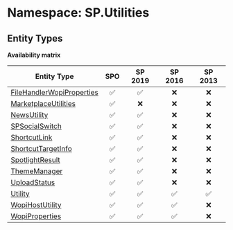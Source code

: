 # Namespace: SP.Utilities

## Entity Types

**Availability matrix**

Entity Type | SPO | SP 2019 | SP 2016 | SP 2013
----------|:---:|:-------:|:-------:|:-------:
[FileHandlerWopiProperties](./EntityTypes/FileHandlerWopiProperties.md) | ✅ | ✅ | ❌ | ❌
[MarketplaceUtilities](./EntityTypes/MarketplaceUtilities.md) | ✅ | ❌ | ❌ | ❌
[NewsUtility](./EntityTypes/NewsUtility.md) | ✅ | ✅ | ❌ | ❌
[SPSocialSwitch](./EntityTypes/SPSocialSwitch.md) | ✅ | ✅ | ❌ | ❌
[ShortcutLink](./EntityTypes/ShortcutLink.md) | ✅ | ✅ | ❌ | ❌
[ShortcutTargetInfo](./EntityTypes/ShortcutTargetInfo.md) | ✅ | ✅ | ❌ | ❌
[SpotlightResult](./EntityTypes/SpotlightResult.md) | ✅ | ✅ | ❌ | ❌
[ThemeManager](./EntityTypes/ThemeManager.md) | ✅ | ✅ | ❌ | ❌
[UploadStatus](./EntityTypes/UploadStatus.md) | ✅ | ✅ | ❌ | ❌
[Utility](./EntityTypes/Utility.md) | ✅ | ✅ | ✅ | ✅
[WopiHostUtility](./EntityTypes/WopiHostUtility.md) | ✅ | ✅ | ✅ | ❌
[WopiProperties](./EntityTypes/WopiProperties.md) | ✅ | ✅ | ✅ | ❌